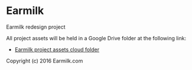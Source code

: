 # Earmilk
Earmilk redesign project

All project assets will be held in a Google Drive folder at the following link:
- [Earmilk project assets cloud folder](https://drive.google.com/open?id=0B_40KgH9jS_Nckt0SW5JTFo0Qnc)
 

Copyright (c) 2016 Earmilk.com
